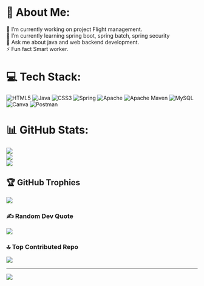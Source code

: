 # 💫 About Me:
🔭 I’m currently working on project Flight management.<br>🌱 I’m currently learning spring boot, spring batch, spring security<br>💬 Ask me about java and web backend development.<br>⚡ Fun fact Smart worker.


# 💻 Tech Stack:
![HTML5](https://img.shields.io/badge/html5-%23E34F26.svg?style=for-the-badge&logo=html5&logoColor=white) ![Java](https://img.shields.io/badge/java-%23ED8B00.svg?style=for-the-badge&logo=java&logoColor=white) ![CSS3](https://img.shields.io/badge/css3-%231572B6.svg?style=for-the-badge&logo=css3&logoColor=white) ![Spring](https://img.shields.io/badge/spring-%236DB33F.svg?style=for-the-badge&logo=spring&logoColor=white) ![Apache](https://img.shields.io/badge/apache-%23D42029.svg?style=for-the-badge&logo=apache&logoColor=white) ![Apache Maven](https://img.shields.io/badge/Apache%20Maven-C71A36?style=for-the-badge&logo=Apache%20Maven&logoColor=white) ![MySQL](https://img.shields.io/badge/mysql-%2300f.svg?style=for-the-badge&logo=mysql&logoColor=white) ![Canva](https://img.shields.io/badge/Canva-%2300C4CC.svg?style=for-the-badge&logo=Canva&logoColor=white) ![Postman](https://img.shields.io/badge/Postman-FF6C37?style=for-the-badge&logo=postman&logoColor=white)
# 📊 GitHub Stats:
![](https://github-readme-stats.vercel.app/api?username=kubaidurrehman&theme=midnight-purple&hide_border=false&include_all_commits=true&count_private=true)<br/>
![](https://github-readme-streak-stats.herokuapp.com/?user=kubaidurrehman&theme=midnight-purple&hide_border=false)<br/>
![](https://github-readme-stats.vercel.app/api/top-langs/?username=kubaidurrehman&theme=midnight-purple&hide_border=false&include_all_commits=true&count_private=true&layout=compact)

## 🏆 GitHub Trophies
![](https://github-profile-trophy.vercel.app/?username=kubaidurrehman&theme=radical&no-frame=false&no-bg=true&margin-w=4)

### ✍️ Random Dev Quote
![](https://quotes-github-readme.vercel.app/api?type=horizontal&theme=radical)

### 🔝 Top Contributed Repo
![](https://github-contributor-stats.vercel.app/api?username=kubaidurrehman&limit=5&theme=dark&combine_all_yearly_contributions=true)

---
[![](https://visitcount.itsvg.in/api?id=kubaidurrehman&icon=0&color=0)](https://visitcount.itsvg.in)

<!-- Proudly created with GPRM ( https://gprm.itsvg.in ) -->
